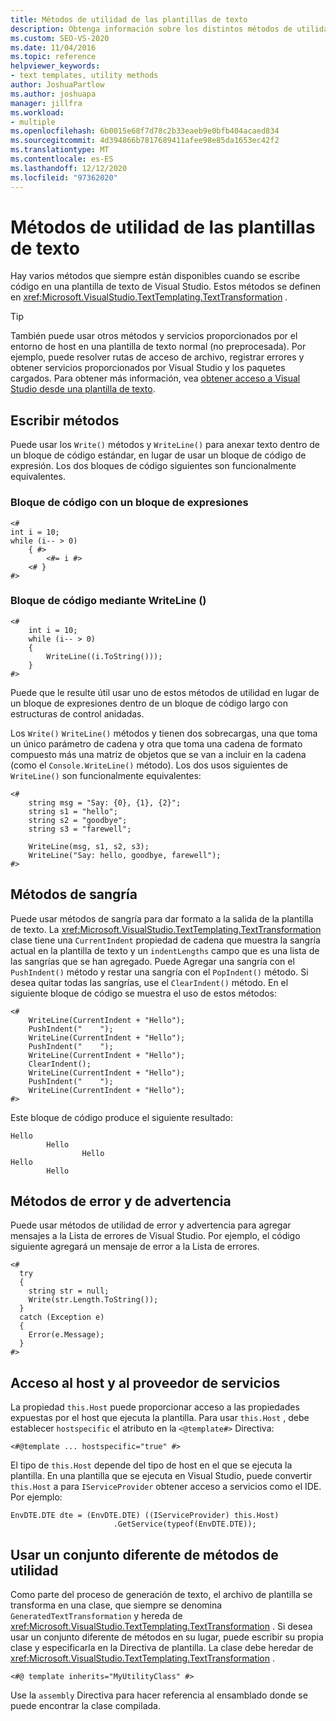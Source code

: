 ```yaml
---
title: Métodos de utilidad de las plantillas de texto
description: Obtenga información sobre los distintos métodos de utilidad de la plantilla de texto que están disponibles cuando se escribe código en Visual Studio.
ms.custom: SEO-VS-2020
ms.date: 11/04/2016
ms.topic: reference
helpviewer_keywords:
- text templates, utility methods
author: JoshuaPartlow
ms.author: joshuapa
manager: jillfra
ms.workload:
- multiple
ms.openlocfilehash: 6b0015e68f7d78c2b33eaeb9e0bfb404acaed834
ms.sourcegitcommit: 4d394866b7817689411afee98e85da1653ec42f2
ms.translationtype: MT
ms.contentlocale: es-ES
ms.lasthandoff: 12/12/2020
ms.locfileid: "97362020"
---
```

# <a name="text-template-utility-methods"></a>Métodos de utilidad de las plantillas de texto

Hay varios métodos que siempre están disponibles cuando se escribe código en una plantilla de texto de Visual Studio. Estos métodos se definen en <xref:Microsoft.VisualStudio.TextTemplating.TextTransformation> .

> [!TIP]
> También puede usar otros métodos y servicios proporcionados por el entorno de host en una plantilla de texto normal (no preprocesada). Por ejemplo, puede resolver rutas de acceso de archivo, registrar errores y obtener servicios proporcionados por Visual Studio y los paquetes cargados. Para obtener más información, vea [obtener acceso a Visual Studio desde una plantilla de texto](/previous-versions/visualstudio/visual-studio-2010/gg604090\(v\=vs.100\)).

## <a name="write-methods"></a>Escribir métodos

Puede usar los `Write()` métodos y `WriteLine()` para anexar texto dentro de un bloque de código estándar, en lugar de usar un bloque de código de expresión. Los dos bloques de código siguientes son funcionalmente equivalentes.

### <a name="code-block-with-an-expression-block"></a>Bloque de código con un bloque de expresiones

```
<#
int i = 10;
while (i-- > 0)
    { #>
        <#= i #>
    <# }
#>
```

### <a name="code-block-using-writeline"></a>Bloque de código mediante WriteLine ()

```
<#
    int i = 10;
    while (i-- > 0)
    {
        WriteLine((i.ToString()));
    }
#>
```

Puede que le resulte útil usar uno de estos métodos de utilidad en lugar de un bloque de expresiones dentro de un bloque de código largo con estructuras de control anidadas.

Los `Write()` `WriteLine()` métodos y tienen dos sobrecargas, una que toma un único parámetro de cadena y otra que toma una cadena de formato compuesto más una matriz de objetos que se van a incluir en la cadena (como el `Console.WriteLine()` método). Los dos usos siguientes de `WriteLine()` son funcionalmente equivalentes:

```
<#
    string msg = "Say: {0}, {1}, {2}";
    string s1 = "hello";
    string s2 = "goodbye";
    string s3 = "farewell";

    WriteLine(msg, s1, s2, s3);
    WriteLine("Say: hello, goodbye, farewell");
#>
```

## <a name="indentation-methods"></a>Métodos de sangría

Puede usar métodos de sangría para dar formato a la salida de la plantilla de texto. La <xref:Microsoft.VisualStudio.TextTemplating.TextTransformation> clase tiene una `CurrentIndent` propiedad de cadena que muestra la sangría actual en la plantilla de texto y un `indentLengths` campo que es una lista de las sangrías que se han agregado. Puede Agregar una sangría con el `PushIndent()` método y restar una sangría con el `PopIndent()` método. Si desea quitar todas las sangrías, use el `ClearIndent()` método. En el siguiente bloque de código se muestra el uso de estos métodos:

```
<#
    WriteLine(CurrentIndent + "Hello");
    PushIndent("    ");
    WriteLine(CurrentIndent + "Hello");
    PushIndent("    ");
    WriteLine(CurrentIndent + "Hello");
    ClearIndent();
    WriteLine(CurrentIndent + "Hello");
    PushIndent("    ");
    WriteLine(CurrentIndent + "Hello");
#>
```

Este bloque de código produce el siguiente resultado:

```
Hello
        Hello
                Hello
Hello
        Hello
```

## <a name="error-and-warning-methods"></a>Métodos de error y de advertencia

Puede usar métodos de utilidad de error y advertencia para agregar mensajes a la Lista de errores de Visual Studio. Por ejemplo, el código siguiente agregará un mensaje de error a la Lista de errores.

```
<#
  try
  {
    string str = null;
    Write(str.Length.ToString());
  }
  catch (Exception e)
  {
    Error(e.Message);
  }
#>
```

## <a name="access-to-host-and-service-provider"></a>Acceso al host y al proveedor de servicios

La propiedad `this.Host` puede proporcionar acceso a las propiedades expuestas por el host que ejecuta la plantilla. Para usar `this.Host` , debe establecer `hostspecific` el atributo en la `<@template#>` Directiva:

`<#@template ... hostspecific="true" #>`

El tipo de `this.Host` depende del tipo de host en el que se ejecuta la plantilla. En una plantilla que se ejecuta en Visual Studio, puede convertir `this.Host` a para `IServiceProvider` obtener acceso a servicios como el IDE. Por ejemplo:

```
EnvDTE.DTE dte = (EnvDTE.DTE) ((IServiceProvider) this.Host)
                       .GetService(typeof(EnvDTE.DTE));
```

## <a name="using-a-different-set-of-utility-methods"></a>Usar un conjunto diferente de métodos de utilidad

Como parte del proceso de generación de texto, el archivo de plantilla se transforma en una clase, que siempre se denomina `GeneratedTextTransformation` y hereda de <xref:Microsoft.VisualStudio.TextTemplating.TextTransformation> . Si desea usar un conjunto diferente de métodos en su lugar, puede escribir su propia clase y especificarla en la Directiva de plantilla. La clase debe heredar de <xref:Microsoft.VisualStudio.TextTemplating.TextTransformation> .

```
<#@ template inherits="MyUtilityClass" #>
```

Use la `assembly` Directiva para hacer referencia al ensamblado donde se puede encontrar la clase compilada.
